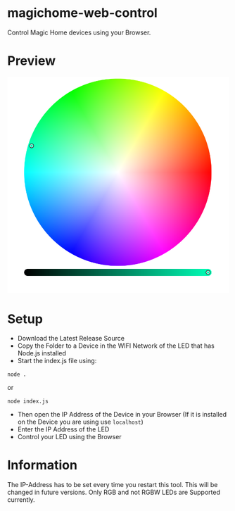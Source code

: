 # magichome-web-control
Control Magic Home devices using your Browser.

# Preview
![Preview](https://raw.githubusercontent.com/ambozz/magichome-web-control/main/preview.png "Preview")

# Setup
- Download the Latest Release Source
- Copy the Folder to a Device in the WIFI Network of the LED that has Node.js installed
- Start the index.js file using:
```
node .
```
or
```
node index.js
```
- Then open the IP Address of the Device in your Browser (If it is installed on the Device you are using use `localhost`)
- Enter the IP Address of the LED
- Control your LED using the Browser

# Information
The IP-Address has to be set every time you restart this tool. This will be changed in future versions.
Only RGB and not RGBW LEDs are Supported currently.
